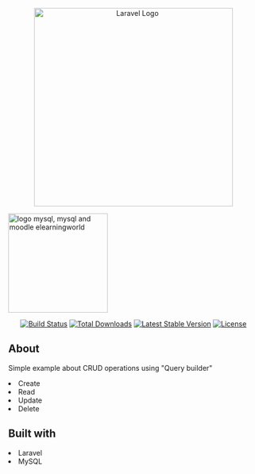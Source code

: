 <p align="center"><a href="https://laravel.com" target="_blank"><img src="https://raw.githubusercontent.com/laravel/art/master/logo-lockup/5%20SVG/2%20CMYK/1%20Full%20Color/laravel-logolockup-cmyk-red.svg" width="400" alt="Laravel Logo"></a></p>

<a href="https://www.freepnglogos.com/pics/logo-mysql" title="Image from freepnglogos.com"><img src="https://www.freepnglogos.com/uploads/logo-mysql-png/logo-mysql-mysql-and-moodle-elearningworld-5.png" width="200" alt="logo mysql, mysql and moodle elearningworld" /></a>


<p align="center">
<a href="https://github.com/laravel/framework/actions"><img src="https://github.com/laravel/framework/workflows/tests/badge.svg" alt="Build Status"></a>
<a href="https://packagist.org/packages/laravel/framework"><img src="https://img.shields.io/packagist/dt/laravel/framework" alt="Total Downloads"></a>
<a href="https://packagist.org/packages/laravel/framework"><img src="https://img.shields.io/packagist/v/laravel/framework" alt="Latest Stable Version"></a>
<a href="https://packagist.org/packages/laravel/framework"><img src="https://img.shields.io/packagist/l/laravel/framework" alt="License"></a>
</p>

## About 

Simple example about CRUD operations using "Query builder" 

<li> Create </li>
<li> Read </li>
<li> Update </li>
<li> Delete </li>

## Built with 

<li>Laravel</li>
<li>MySQL</li>